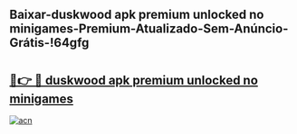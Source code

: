 
## Baixar-duskwood apk premium unlocked no minigames-Premium-Atualizado-Sem-Anúncio-Grátis-!64gfg

# <h2><a href="https://andorid.site?title=duskwood_apk_premium_unlocked_no_minigames&ref=27">🔗👉 🔴 duskwood apk premium unlocked no minigames</a></h2>

[![acn](https://github.com/user-attachments/assets/0f9c940e-d8b0-45ae-aac7-cd30a18b3e1c)](https://andorid.site?title=duskwood_apk_premium_unlocked_no_minigames&ref=27)


